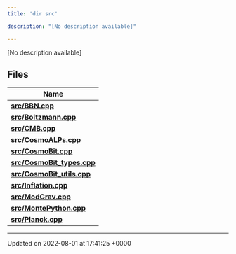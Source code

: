```yaml
---
title: 'dir src'

description: "[No description available]"

---
```







[No description available]

## Files

| Name           |
| -------------- |
| **[src/BBN.cpp](/documentation/code/darkbit_development/files/bbn_8cpp/#file-bbn.cpp)**  |
| **[src/Boltzmann.cpp](/documentation/code/darkbit_development/files/boltzmann_8cpp/#file-boltzmann.cpp)**  |
| **[src/CMB.cpp](/documentation/code/darkbit_development/files/cmb_8cpp/#file-cmb.cpp)**  |
| **[src/CosmoALPs.cpp](/documentation/code/darkbit_development/files/cosmoalps_8cpp/#file-cosmoalps.cpp)**  |
| **[src/CosmoBit.cpp](/documentation/code/darkbit_development/files/cosmobit_8cpp/#file-cosmobit.cpp)**  |
| **[src/CosmoBit_types.cpp](/documentation/code/darkbit_development/files/cosmobit__types_8cpp/#file-cosmobit-types.cpp)**  |
| **[src/CosmoBit_utils.cpp](/documentation/code/darkbit_development/files/cosmobit__utils_8cpp/#file-cosmobit-utils.cpp)**  |
| **[src/Inflation.cpp](/documentation/code/darkbit_development/files/inflation_8cpp/#file-inflation.cpp)**  |
| **[src/ModGrav.cpp](/documentation/code/darkbit_development/files/modgrav_8cpp/#file-modgrav.cpp)**  |
| **[src/MontePython.cpp](/documentation/code/darkbit_development/files/montepython_8cpp/#file-montepython.cpp)**  |
| **[src/Planck.cpp](/documentation/code/darkbit_development/files/planck_8cpp/#file-planck.cpp)**  |






-------------------------------

Updated on 2022-08-01 at 17:41:25 +0000
